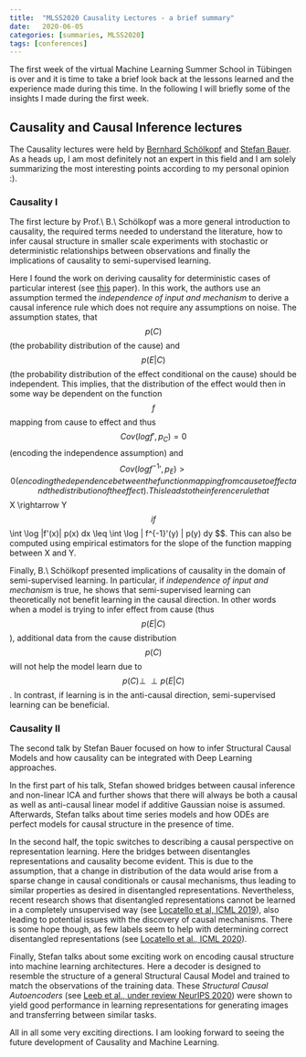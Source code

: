 ```yaml
---
title:  "MLSS2020 Causality Lectures - a brief summary"
date:   2020-06-05
categories: [summaries, MLSS2020]
tags: [conferences]
---
```


The first week of the virtual Machine Learning Summer School in Tübingen is over
and it is time to take a brief look back at the lessons learned and the
experience made during this time. In the following I will briefly some of the
insights I made during the first week.

## Causality and Causal Inference lectures
The Causality lectures were held by [Bernhard
Schölkopf](https://www.is.mpg.de/~bs) and [Stefan
Bauer](https://www.is.mpg.de/person/sbauer). As a heads up, I am most definitely
not an expert in this field and I am solely summarizing the most interesting
points according to my personal opinion :).

### Causality I
The first lecture by Prof.\ B.\ Schölkopf was a more general introduction to
causality, the required terms needed to understand the literature, how to
infer causal structure in smaller scale experiments with stochastic or
deterministic relationships between observations and finally the implications
of causality to semi-supervised learning.

Here I found the work on deriving causality for deterministic cases of
particular interest (see [this](https://arxiv.org/abs/1203.3475) paper).  In
this work, the authors use an assumption termed the *independence of input and
mechanism* to derive a causal inference rule which does not require any
assumptions on noise. The assumption states, that $$p(C)$$ (the probability
distribution of the cause) and $$p(E|C)$$ (the probability distribution of the
effect conditional on the cause) should be independent. This implies, that the
distribution of the effect would then in some way be dependent on the function
$$f$$ mapping from cause to effect and thus $$Cov(log f', p_C) = 0$$ (encoding
the independence assumption) and $$Cov(log f^{-1}', p_E) > 0 (encoding the
dependence between the function mapping from cause to effect and the
distribution of the effect). This leads to the inference rule that $$
X \rightarrow Y $$ if  $$ \int \log |f'(x)| p(x) dx \leq \int \log | f^{-1}'(y)
| p(y) dy $$. This can also be computed using empirical estimators for the
slope of the function mapping between X and Y.

Finally, B.\ Schölkopf presented implications of causality in the domain of
semi-supervised learning. In particular, if *independence of input and
mechanism* is true, he shows that semi-supervised learning can theoretically not
benefit learning in the causal direction. In other words when a model is trying
to infer effect from cause (thus $$p(E|C)$$), additional data from the cause
distribution $$p(C)$$ will not help the model learn due to $$ p(C) \perp \!\!\!
\perp p(E|C) $$. In contrast, if learning is in the anti-causal direction,
semi-supervised learning can be beneficial.

### Causality II
The second talk by Stefan Bauer focused on how to infer Structural Causal
Models and how causality can be integrated with Deep Learning approaches.

In the first part of his talk, Stefan showed bridges between causal inference
and non-linear ICA and further shows that there will always be both a causal as
well as anti-causal linear model if additive Gaussian noise is assumed.
Afterwards, Stefan talks about time series models and how ODEs are perfect
models for causal structure in the presence of time.

In the second half, the topic switches to describing a causal perspective on
representation learning. Here the bridges between disentangles representations
and causality become evident. This is due to the assumption, that a change in
distribution of the data would arise from a sparse change in causal
conditionals or causal mechanisms, thus leading to similar properties as
desired in disentangled representations.  Nevertheless, recent research shows
that disentangled representations cannot be learned in a completely
unsupervised way (see [Locatello et al, ICML
2019](https://arxiv.org/abs/1811.12359)), also leading to potential issues with
the discovery of causal mechanisms.  There is some hope though, as few labels
seem to help with determining correct disentangled representations (see
[Locatello et al., ICML 2020](https://arxiv.org/abs/2002.02886)).

Finally, Stefan talks about some exciting work on encoding causal structure
into machine learning architectures.  Here a decoder is designed to resemble
the structure of a general Structural Causal Model and trained to match the
observations of the training data.  These *Structural Causal Autoencoders* (see
[Leeb et al., under review NeurIPS 2020](https://arxiv.org/abs/2006.07796))
were shown to yield good performance in learning representations for generating
images and transferring between similar tasks.

All in all some very exciting directions. I am looking forward to seeing the
future development of Causality and Machine Learning.
